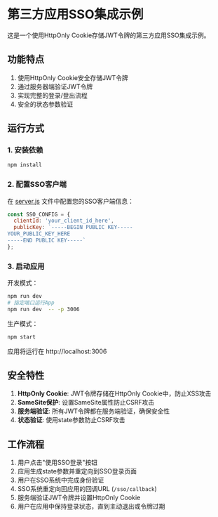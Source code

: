 # 第三方应用SSO集成示例

这是一个使用HttpOnly Cookie存储JWT令牌的第三方应用SSO集成示例。

## 功能特点

1. 使用HttpOnly Cookie安全存储JWT令牌
2. 通过服务器端验证JWT令牌
3. 实现完整的登录/登出流程
4. 安全的状态参数验证

## 运行方式

### 1. 安装依赖

```bash
npm install
```

### 2. 配置SSO客户端

在 [server.js](file:///Users/znb/workspace/next/SSO/third-party-demo/server.js) 文件中配置您的SSO客户端信息：

```javascript
const SSO_CONFIG = {
  clientId: 'your_client_id_here',
  publicKey: `-----BEGIN PUBLIC KEY-----
YOUR_PUBLIC_KEY_HERE
-----END PUBLIC KEY-----`
};
```

### 3. 启动应用

开发模式：
```bash
npm run dev
# 指定端口运行App
npm run dev  -- -p 3006
```

生产模式：
```bash
npm start
```

应用将运行在 http://localhost:3006

## 安全特性

1. **HttpOnly Cookie**: JWT令牌存储在HttpOnly Cookie中，防止XSS攻击
2. **SameSite保护**: 设置SameSite属性防止CSRF攻击
3. **服务端验证**: 所有JWT令牌都在服务端验证，确保安全性
4. **状态验证**: 使用state参数防止CSRF攻击

## 工作流程

1. 用户点击"使用SSO登录"按钮
2. 应用生成state参数并重定向到SSO登录页面
3. 用户在SSO系统中完成身份验证
4. SSO系统重定向回应用的回调URL (`/sso/callback`)
5. 服务端验证JWT令牌并设置HttpOnly Cookie
6. 用户在应用中保持登录状态，直到主动退出或令牌过期